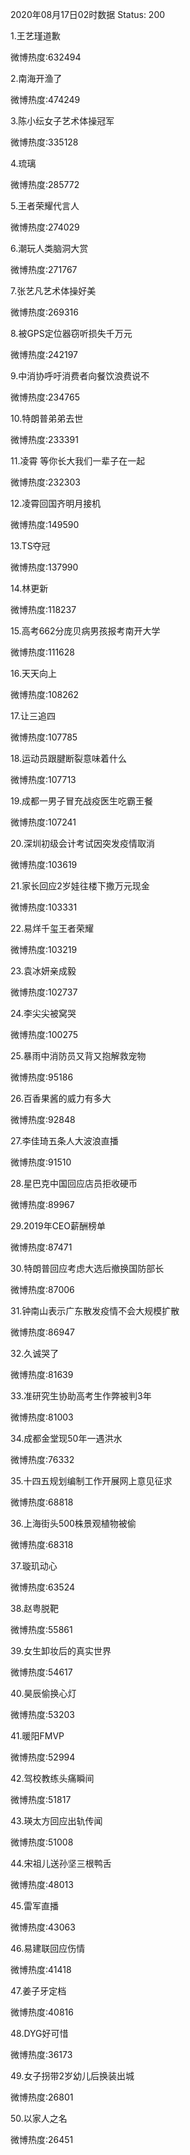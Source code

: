 2020年08月17日02时数据
Status: 200

1.王艺瑾道歉

微博热度:632494

2.南海开渔了

微博热度:474249

3.陈小纭女子艺术体操冠军

微博热度:335128

4.琉璃

微博热度:285772

5.王者荣耀代言人

微博热度:274029

6.潮玩人类脑洞大赏

微博热度:271767

7.张艺凡艺术体操好美

微博热度:269316

8.被GPS定位器窃听损失千万元

微博热度:242197

9.中消协呼吁消费者向餐饮浪费说不

微博热度:234765

10.特朗普弟弟去世

微博热度:233391

11.凌霄 等你长大我们一辈子在一起

微博热度:232303

12.凌霄回国齐明月接机

微博热度:149590

13.TS夺冠

微博热度:137990

14.林更新

微博热度:118237

15.高考662分庞贝病男孩报考南开大学

微博热度:111628

16.天天向上

微博热度:108262

17.让三追四

微博热度:107785

18.运动员跟腱断裂意味着什么

微博热度:107713

19.成都一男子冒充战疫医生吃霸王餐

微博热度:107241

20.深圳初级会计考试因突发疫情取消

微博热度:103619

21.家长回应2岁娃往楼下撒万元现金

微博热度:103331

22.易烊千玺王者荣耀

微博热度:103219

23.袁冰妍亲成毅

微博热度:102737

24.李尖尖被窝哭

微博热度:100275

25.暴雨中消防员又背又抱解救宠物

微博热度:95186

26.百香果酱的威力有多大

微博热度:92848

27.李佳琦五条人大波浪直播

微博热度:91510

28.星巴克中国回应店员拒收硬币

微博热度:89967

29.2019年CEO薪酬榜单

微博热度:87471

30.特朗普回应考虑大选后撤换国防部长

微博热度:87006

31.钟南山表示广东散发疫情不会大规模扩散

微博热度:86947

32.久诚哭了

微博热度:81639

33.准研究生协助高考生作弊被判3年

微博热度:81003

34.成都金堂现50年一遇洪水

微博热度:76332

35.十四五规划编制工作开展网上意见征求

微博热度:68818

36.上海街头500株景观植物被偷

微博热度:68318

37.璇玑动心

微博热度:63524

38.赵粤脱靶

微博热度:55861

39.女生卸妆后的真实世界

微博热度:54617

40.昊辰偷换心灯

微博热度:53203

41.暖阳FMVP

微博热度:52994

42.驾校教练头痛瞬间

微博热度:51817

43.瑛太方回应出轨传闻

微博热度:51008

44.宋祖儿送孙坚三根鸭舌

微博热度:48013

45.雷军直播

微博热度:43063

46.易建联回应伤情

微博热度:41418

47.姜子牙定档

微博热度:40816

48.DYG好可惜

微博热度:36173

49.女子拐带2岁幼儿后换装出城

微博热度:26801

50.以家人之名

微博热度:26451

